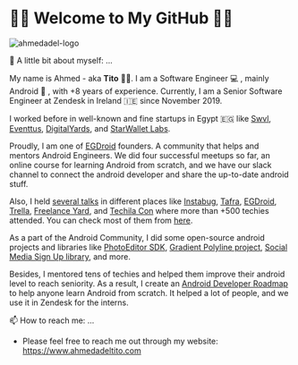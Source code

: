 # 👋🏻 Welcome to My GitHub 👋🏻

![ahmedadel-logo](https://ahmedadeltito.com/assets/img/ahmedadeltito-presenting.jpeg)

🔭 A little bit about myself: ...

My name is Ahmed - aka **Tito** 🤚🏻. I am a Software Engineer 💻 , mainly Android 🤖 , with +8 years of experience. Currently, I am a Senior Software Engineer at Zendesk in Ireland 🇮🇪 since November 2019.

I worked before in well-known and fine startups in Egypt 🇪🇬 like [Swvl](https://www.swvl.com/), [Eventtus](https://eventtus.com/virtual), [DigitalYards](https://digitalyard.com/), and [StarWallet Labs](https://www.linkedin.com/company/starwallet-labs/).

Proudly, I am one of [EGDroid](https://www.facebook.com/egdroid) founders. A community that helps and mentors Android Engineers. We did four successful meetups so far, an online course for learning Android from scratch, and we have our slack channel to connect the android developer and share the up-to-date android stuff.

Also, I held [several talks](https://ahmedadeltito.com/tabs/talks/) in different places like [Instabug](https://instabug.com/), [Tafra](https://www.facebook.com/tafraio/), [EGDroid](https://www.facebook.com/egdroid/), [Trella](https://www.trella.app/), [Freelance Yard](https://www.facebook.com/freelanceyard/), and [Techila Con](https://techilacon.com/) where more than +500 techies attended. You can check most of them from [here](http://ahmedadeltito.com/tabs/talks/).

As a part of the Android Community, I did some open-source android projects and libraries like [PhotoEditor SDK](https://ahmedadeltito.com/projects/photo-editor-sdk/), [Gradient Polyline project](https://ahmedadeltito.com/projects/gradient-polyline/), [Social Media Sign Up library](https://ahmedadeltito.com/projects/social-media-sign-up/), and more.

Besides, I mentored tens of techies and helped them improve their android level to reach seniority. As a result, I create an [Android Developer Roadmap](https://ahmedadeltito.com/tabs/mentor/) to help anyone learn Android from scratch. It helped a lot of people, and we use it in Zendesk for the interns.

📫 How to reach me: ...
- Please feel free to reach me out through my website: https://www.ahmedadeltito.com
